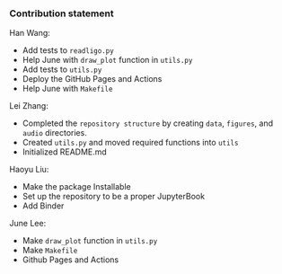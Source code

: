 ### Contribution statement

Han Wang:

* Add tests to `readligo.py`
* Help June with `draw_plot` function in `utils.py`
* Add tests to `utils.py`
* Deploy the GitHub Pages and Actions
* Help June with `Makefile`

Lei Zhang:

* Completed the `repository structure` by creating `data`, `figures`, and `audio` directories. 
* Created `utils.py` and moved required functions into `utils`
* Initialized README.md

Haoyu Liu:

* Make the package Installable
* Set up the repository to be a proper JupyterBook
* Add Binder 

June Lee:

* Make `draw_plot` function in `utils.py`
* Make `Makefile`
* Github Pages and Actions